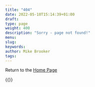 ```yaml
---
title: "404"
date: 2022-05-10T15:14:39+01:00
draft:
type: page
weight: 400
description: "Sorry - page not found!"
menu:
slug:
keywords:
author: Mike Brooker
tags:
---
```

Return to the [Home Page](/)

{{<responsive-image img="/img/Waterfront.jpg" text="alt text here">}}

